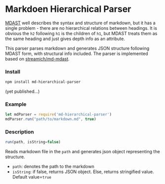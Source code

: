 # Markdoen Hierarchical Parser
[MDAST](https://github.com/syntax-tree/mdast) well describes the syntax and structure of markdown, but it has a single problem - there are no hierarchical relations between headings. It is obvious the `h2` following `h1` is the children of `h1`, but MDAST treats them as the same heading and just gives depth info as an attribute. 

This parser parses markdown and generates JSON structure following MDAST form, with structural info included. The parser is implemented based on [streamich/md-mdast](https://github.com/streamich/md-mdast).

### Install 
```sh
npm install md-hierarchical-parser
```
(yet published...)

### Example
```javascript
let mdParser = require('md-hierarchical-parser')
mdParser.run("path/to/markdown.md", true)
```

### Description

```javascript
run(path, isString=false)
```
Reads markdown file in the `path` and generates json object representing the structure. 

- `path`: denotes the path to the markdown
- `isString`: if false, returns JSON object. Else, returns stringified value. Default value=`true`